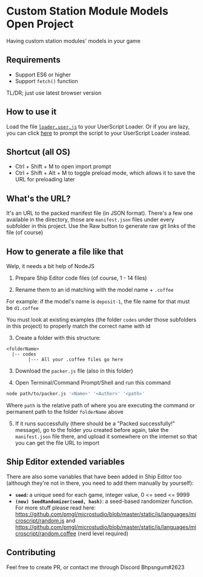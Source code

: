 # Custom Station Module Models Open Project
Having custom station modules' models in your game

## Requirements
* Support ES6 or higher
* Support `fetch()` function

TL/DR; just use latest browser version
## How to use it
Load the file [`loader.user.js`](./loader.user.js) to your UserScript Loader. Or if you are lazy, you can click [here](https://github.com/Bhpsngum/starblast-snippets/raw/master/CustomStationModuleModels/loader.user.js) to prompt the script to your UserScript Loader instead.

## Shortcut (all OS)
* Ctrl + Shift + M to open import prompt
* Ctrl + Shift + Alt + M to toggle preload mode, which allows it to save the URL for preloading later

## What's the URL?
It's an URL to the packed manifest file (in JSON format).
There's a few one available in the directory, those are `manifest.json` files under every subfolder in this project. Use the Raw button to generate raw git links of the file (of course)
## How to generate a file like that
Welp, it needs a bit help of NodeJS

1. Prepare Ship Editor code files (of course, 1 - 14 files)

2. Rename them to an id matching with the model name + `.coffee`

For example: if the model's name is `deposit-1`, the file name for that must be `d1.coffee`

You must look at existing examples (the folder `codes` under those subfolders in this project) to properly match the correct name with id

3. Create a folder with this structure:
```
<folderName>
  |-- codes
        |--- All your .coffee files go here
```
3. Download the `packer.js` file (also in this folder)

4. Open Terminal/Command Prompt/Shell and run this command

```bash
node path/to/packer.js '<Name>' '<Author>' '<path>'
```
Where `path` is the relative path of where you are executing the command or permanent path to the folder `folderName` above

5. If it runs successfully (there should be a "Packed successfully!" message), go to the folder you created before again, take the `manifest.json` file there, and upload it somewhere on the internet so that you can get the file URL to import

## Ship Editor extended variables
There are also some variables that have been added in Ship Editor too (although they're not in there, you need to add them manually by yourself):
* **`seed`:** a unique seed for each game, integer value, 0 <= seed <= 9999
* **`(new) SeedRandomizer(seed, hash)`**: a seed-based randomizer function. For more stuff please read here: https://github.com/pmgl/microstudio/blob/master/static/js/languages/microscript/random.js and https://github.com/pmgl/microstudio/blob/master/static/js/languages/microscript/random.coffee (nerd level required)

## Contributing
Feel free to create PR, or contact me through Discord Bhpsngum#2623